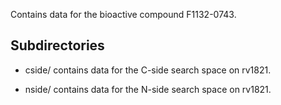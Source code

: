 Contains data for the bioactive compound F1132-0743.

## Subdirectories

- cside/ contains data for the C-side search space on rv1821.

- nside/ contains data for the N-side search space on rv1821.


